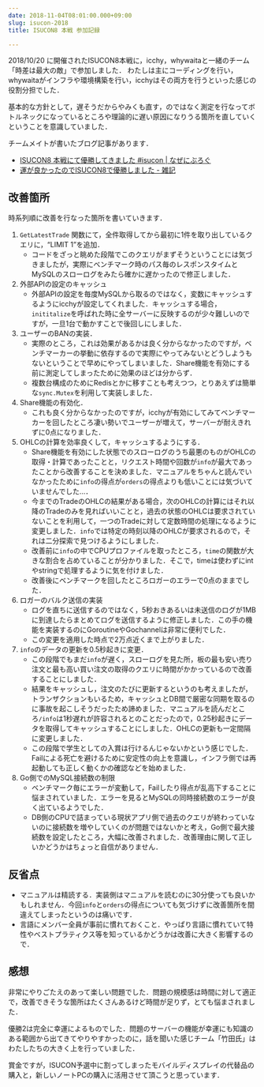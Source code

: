 ```yaml
---
date: 2018-11-04T08:01:00.000+09:00
slug: isucon-2018
title: ISUCON8 本戦 参加記録

---
```


2018/10/20 に開催されたISUCON8本戦に，icchy，whywaitaと一緒のチーム「時差は最大の敵」で参加しました．
わたしは主にコーディングを行い，whywaitaがインフラや環境構築を行い，icchyはその両方を行うといった感じの役割分担でした．


基本的な方針として，遅そうだからやみくも直す，のではなく測定を行なってボトルネックになっているところや理論的に遅い原因になりうる箇所を直していくということを意識していました．


チームメイトが書いたブログ記事があります．

- [ISUCON8 本戦にて優勝してきました #isucon | なぜにぶろぐ](https://blog.whywrite.it/2018/10/22/isucon8-final/)
- [運が良かったのでISUCON8で優勝しました - 雑記](http://icchy.hatenablog.jp/entry/2018/10/23/161109)

## 改善箇所


時系列順に改善を行なった箇所を書いていきます．

1. `GetLatestTrade` 関数にて，全件取得してから最初に1件を取り出しているクエリに，“LIMIT 1”を追加．
	- コードをざっと眺めた段階でこのクエリがまずそうということには気づきましたが，実際にベンチマーク時のパス毎のレスポンスタイムとMySQLのスローログをみたら確かに遅かったので修正しました．
2. 外部APIの設定のキャッシュ
	- 外部APIの設定を毎度MySQLから取るのではなく，変数にキャッシュするようにicchyが設定してくれました．キャッシュする場合，`inititalize`を呼ばれた時に全サーバーに反映するのが少々難しいのですが，一旦1台で動かすことで後回しにしました．
3. ユーザーのBANの実装．
	- 実際のところ，これは効果があるかは良く分からなかったのですが，ベンチマーカーの挙動に依存するので実際にやってみないとどうしようもないということで早めにやってしまいました．Share機能を有効にする前に測定してしまったために効果のほどは分からず．
	- 複数台構成のためにRedisとかに移すことも考えつつ，とりあえずは簡単な`sync.Mutex`を利用して実装しました．
4. Share機能の有効化．
	- これも良く分からなかったのですが，icchyが有効にしてみてベンチマーカーを回したところ凄い勢いでユーザーが増えて，サーバーが耐えきれずに0点になりました．
5. OHLCの計算を効率良くして，キャッシュするようにする．
	- Share機能を有効にした状態でのスローログのうち最悪のものがOHLCの取得・計算であったことと，リクエスト時間や回数が`info`が最大であったことから改善することを決めました．マニュアルをちゃんと読んでいなかったために`info`の得点が`orders`の得点よりも低いことには気づいていませんでした…．
	- 今までのTradeのOHLCの結果がある場合，次のOHLCの計算にはそれ以降のTradeのみを見ればいいことと，過去の状態のOHLCは要求されていないことを利用して，一つのTradeに対して定数時間の処理になるように変更しました．`info`では特定の時刻以降のOHLCが要求されるので，それは二分探索で見つけるようにしました．
	- 改善前に`info`の中でCPUプロファイルを取ったところ，`time`の関数が大きな割合を占めていることが分かりました．そこで，timeは使わずにintやstringで処理するように気を付けました．
	- 改善後にベンチマークを回したところロガーのエラーで0点のままでした．
6. ロガーのバルク送信の実装
	- ログを直ちに送信するのではなく，5秒おきあるいは未送信のログが1MBに到達したらまとめてログを送信するように修正しました．この手の機能を実装するのにGoroutineやGochannelは非常に便利でした．
	- この変更を適用した時点で2万点近くまで上がりました．
7. `info`のデータの更新を0.5秒起きに変更．
	- この段階でもまだ`info`が遅く，スローログを見た所，板の最も安い売り注文と最も高い買い注文の取得のクエリに時間がかかっているので改善することにしました．
	- 結果をキャッシュし，注文のたびに更新するというのも考えましたが，トランザクションもいるため，キャッシュとDB間で厳密な同期を取るのに事故を起こしそうだったため諦めました．マニュアルを読んだところ`/info`は1秒遅れが許容されるとのことだったので，0.25秒起きにデータを取得してキャッシュすることにしました．OHLCの更新も一定間隔に変更しました．
	- この段階で学生としての入賞は行けるんじゃないかという感じでした．Failによる死亡を避けるために安定性の向上を意識し，インフラ側では再起動しても正しく動くかの確認などを始めました．
8. Go側でのMySQL接続数の制限
	- ベンチマーク毎にエラーが変動して，Failしたり得点が乱高下することに悩まされていました．エラーを見るとMySQLの同時接続数のエラーが良く出ているようでした．
	- DB側のCPUで詰まっている現状アプリ側で過去のクエリが終わっていないのに接続数を増やしていくのが問題ではないかと考え，Go側で最大接続数を設定したところ，大幅に改善されました．改善理由に関して正しいかどうかはちょっと自信がありません．

## 反省点

- マニュアルは精読する．実装側はマニュアルを読むのに30分使っても良いかもしれません．今回`info`と`orders`の得点についても気づけずに改善箇所を間違えてしまったというのは痛いです．
- 言語にメンバー全員が事前に慣れておくこと．やっぱり言語に慣れていて特性やベストプラティクス等を知っているかどうかは改善に大きく影響するので．

## 感想


非常にやりごたえのあって楽しい問題でした．問題の規模感は時間に対して適正で，改善できそうな箇所はたくさんあるけど時間が足りず，とても悩まされました．


優勝2は完全に幸運によるものでした．問題のサーバーの機能が幸運にも知識のある範囲から出てきてやりやすかったのに，話を聞いた感じチーム「竹田氏」はわたしたちの大きく上を行っていました．


賞金ですが，ISUCON予選中に割ってしまったモバイルディスプレイの代替品の購入と，新しいノートPCの購入に活用させて頂こうと思っています．

